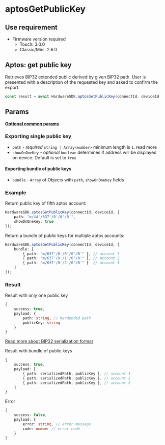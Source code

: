 # aptosGetPublicKey

## Use requirement

* Firmware version required
  * Touch: 3.0.0
  * Classic/Mini: 2.6.0

## Aptos: get public key

Retrieves BIP32 extended public derived by given BIP32 path. User is presented with a description of the requested key and asked to confirm the export.

```typescript
const result = await HardwareSDK.aptosGetPublicKey(connectId, deviceId, params);
```

## Params

[**Optional common params**](../common-params.md)

### Exporting single public key

* `path` - _required_ `string | Array<number>` minimum length is `1`. read more
* `showOnOneKey` - _optional_ `boolean` determines if address will be displayed on device. Default is set to `true`

#### Exporting bundle of public keys

* `bundle` - `Array` of Objects with `path`, `showOnOneKey` fields

### Example

Return public key of fifth aptos account:

```typescript
HardwareSDK.aptosGetPublicKey(connectId, deviceId, {
    path: "m/44'/637'/0'/0'/0'",
    showOnOneKey: true
});
```

Return a bundle of public keys for multiple aptos accounts:

```typescript
HardwareSDK.aptosGetPublicKey(connectId, deviceId, {
    bundle: [
        { path: "m/637'/0'/0'/0'/0'" }, // account 1
        { path: "m/637'/0'/1'/0'/0'" }, // account 2
        { path: "m/637'/0'/2'/0'/0'" }  // account 3
    ]
});
```

### Result

Result with only one public key

```typescript
{
    success: true,
    payload: {
        path: string, // hardended path
        publicKey: string
    }
}
```

[Read more about BIP32 serialization format](https://github.com/bitcoin/bips/blob/master/bip-0032.mediawiki#Serialization\_format)

Result with bundle of public keys

```typescript
{
    success: true,
    payload: [
        { path: serializedPath, publicKey }, // account 1
        { path: serializedPath, publicKey }, // account 2
        { path: serializedPath, publicKey }, // account 3
    ]
}
```

Error

```typescript
{
    success: false,
    payload: {
        error: string, // error message
        code: number // error code
    }
}
```
